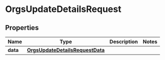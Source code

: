 

# OrgsUpdateDetailsRequest


## Properties

| Name | Type | Description | Notes |
|------------ | ------------- | ------------- | -------------|
|**data** | [**OrgsUpdateDetailsRequestData**](OrgsUpdateDetailsRequestData.md) |  |  |




